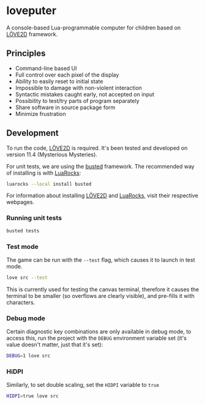 # loveputer
A console-based Lua-programmable computer for children based on [LÖVE2D] framework.

## Principles
* Command-line based UI
* Full control over each pixel of the display
* Ability to easily reset to initial state
* Impossible to damage with non-violent interaction
* Syntactic mistakes caught early, not accepted on input
* Possibility to test/try parts of program separately
* Share software in source package form
* Minimize frustration


## Development

To run the code, [LÖVE2D] is required. It's been tested and developed on version 11.4 (Mysterious Mysteries).

For unit tests, we are using the [busted] framework. The recommended way of installing is with [LuaRocks]:

```sh
luarocks --local install busted
```

For information about installing [LÖVE2D] and [LuaRocks], visit their respective webpages.


### Running unit tests

```sh
busted tests
```

### Test mode

The game can be run with the `--test` flag, which causes it to launch in test mode.

```sh
love src --test
```

This is currently used for testing the canvas terminal, therefore it causes the terminal to be smaller (so overflows are clearly visible), and pre-fills it with characters.

### Debug mode

Certain diagnostic key combinations are only available in debug mode,
to access this, run the project with the `DEBUG` environment variable set
(it's value doesn't matter, just that it's set):
```sh
DEBUG=1 love src
```

### HiDPI

Similarly, to set double scaling, set the `HIDPI` variable to `true`
```sh
HIDPI=true love src
```


[löve2d]: https://love2d.org
[busted]: https://lunarmodules.github.io/busted/
[LuaRocks]: https://luarocks.org/
